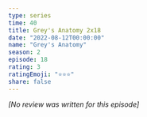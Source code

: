```yaml
---
type: series
time: 40
title: Grey's Anatomy 2x18
date: "2022-08-12T00:00:00"
name: "Grey's Anatomy"
season: 2
episode: 18
rating: 3
ratingEmoji: "⭐️⭐️⭐️"
share: false
---
```


_[No review was written for this episode]_

